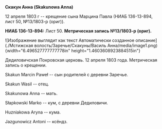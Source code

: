 **Скакун Анна (Skakunowa Anna)**

12 апреля 1803 г -- крещение сына Марцина Павла (НИАБ 136-13-894, лист
50, №13/1803-р (ориг)).

**НИАБ 136-13-894:** Лист 50. **Метрическая запись №13/1803-р (ориг).**

![Изображение выглядит как текст Автоматически созданное
описание](./Мстижская волость/Заречье/Скакуны/Василь Анна/media/image1.png){width="6.496527777777778in"
height="1.4603608923884515in"}

Дедиловичская Покровская церковь. 12 апреля 1803 года. Метрическая
запись о крещении.

Skakun Marcin Paweł -- сын родителей с деревни Заречье.

Skakun Wasil -- отец.

Skakunowa Anna -- мать.

Słapkowski Marko -- кум, с деревни Дедиловичи.

Huzniakowa Aryna -- кума.

Jazgunowicz Antoni -- ксёндз.
